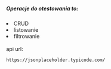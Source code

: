 ##### Operacje do otestowania to: <br>
 <li>CRUD</li>
 <li>listowanie </li>
 <li>filtrowanie</li>


<br>
api url: <br>

```
https://jsonplaceholder.typicode.com/
```
